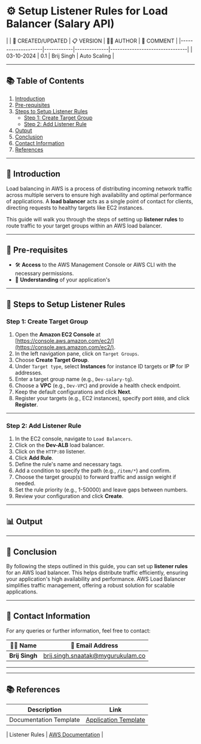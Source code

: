 
# ⚙️ Setup Listener Rules for Load Balancer (Salary API)

|
| 📅 CREATED/UPDATED | 📋 VERSION | 👨‍💻 AUTHOR | 📝 COMMENT |
|--------------------|------------|--------------|--------------------------------|
| 03-10-2024         | 0.1        | Brij Singh   | Auto Scaling              |

---

## 📚 Table of Contents
1. [Introduction](#-introduction)
2. [Pre-requisites](#-pre-requisites)
3. [Steps to Setup Listener Rules](#-steps-to-setup-listener-rules)
   - [Step 1: Create Target Group](#step-1-create-target-group)
   - [Step 2: Add Listener Rule](#step-2-add-listener-rule)
4. [Output](#-output)
5. [Conclusion](#-conclusion)
6. [Contact Information](#-contact-information)
7. [References](#-references)

---

## 📖 Introduction

Load balancing in AWS is a process of distributing incoming network traffic across multiple servers to ensure high availability and optimal performance of applications. A **load balancer** acts as a single point of contact for clients, directing requests to healthy targets like EC2 instances.

This guide will walk you through the steps of setting up **listener rules** to route traffic to your target groups within an AWS load balancer.

---

## 🔧 Pre-requisites
* 🛠️ **Access** to the AWS Management Console or AWS CLI with the necessary permissions.
* 📄 **Understanding** of your application's 
---

## 🚀 Steps to Setup Listener Rules

### Step 1: Create Target Group
1. Open the **Amazon EC2 Console** at [https://console.aws.amazon.com/ec2/](https://console.aws.amazon.com/ec2/).
2. In the left navigation pane, click on `Target Groups`.
3. Choose **Create Target Group**.
4. Under `Target type`, select **Instances** for instance ID targets or **IP** for IP addresses.
5. Enter a target group name (e.g., `Dev-salary-tg`).
6. Choose a **VPC** (e.g., `Dev-VPC`) and provide a health check endpoint.
7. Keep the default configurations and click **Next**.
8. Register your targets (e.g., EC2 instances), specify port `8080`, and click **Register**.

---

### Step 2: Add Listener Rule

1. In the EC2 console, navigate to `Load Balancers`.
2. Click on the **Dev-ALB** load balancer.
3. Click on the `HTTP:80` listener.
4. Click **Add Rule**.
5. Define the rule's name and necessary tags.
6. Add a condition to specify the path (e.g., `/item/*`) and confirm.
7. Choose the target group(s) to forward traffic and assign weight if needed.
8. Set the rule priority (e.g., 1-50000) and leave gaps between numbers.
9. Review your configuration and click **Create**.

---

## 📊 Output



---

## 🏁 Conclusion

By following the steps outlined in this guide, you can set up **listener rules** for an AWS load balancer. This helps distribute traffic efficiently, ensuring your application's high availability and performance. AWS Load Balancer simplifies traffic management, offering a robust solution for scalable applications.

---

## 📧 Contact Information

For any queries or further information, feel free to contact:

| 👨‍💻 Name | 📧 Email Address |
|---------------|-------------------------------------|
| **Brij Singh**| brij.singh.snaatak@mygurukulam.co   |
---

---

## 📚 References

| Description              | Link                                                                 |
| ------------------------ | -------------------------------------------------------------------- |
| Documentation Template   | [Application Template](https://github.com/OT-MICROSERVICES/documentation-template/wiki/Application-Template) |

| Listener Rules           | [AWS Documentation](https://docs.aws.amazon.com/elasticloadbalancing/latest/application/listener-update-rules.html) |

